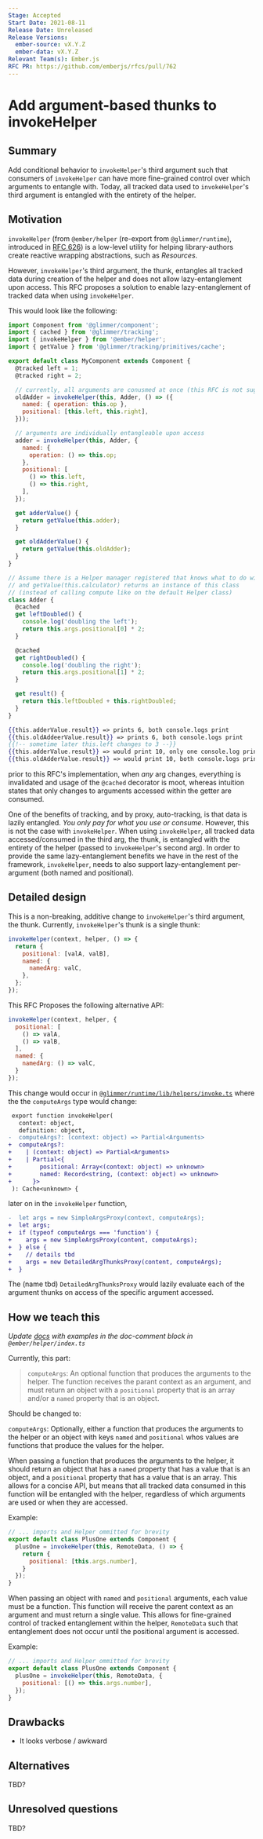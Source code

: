 ```yaml
---
Stage: Accepted
Start Date: 2021-08-11
Release Date: Unreleased
Release Versions:
  ember-source: vX.Y.Z
  ember-data: vX.Y.Z
Relevant Team(s): Ember.js
RFC PR: https://github.com/emberjs/rfcs/pull/762
---
```


<!---
Directions for above:

Stage: Leave as is
Start Date: Fill in with today's date, YYYY-MM-DD
Release Date: Leave as is
Release Versions: Leave as is
Relevant Team(s): Fill this in with the [team(s)](README.md#relevant-teams) to which this RFC applies
RFC PR: Fill this in with the URL for the Proposal RFC PR
-->

# Add argument-based thunks to invokeHelper

## Summary

Add conditional behavior to `invokeHelper`'s third argument such that consumers of `invokeHelper` can
have more fine-grained control over which arguments to entangle with. Today, all tracked data used
to `invokeHelper`'s third argument is entangled with the entirety of the helper.


## Motivation

`invokeHelper` (from `@ember/helper` (re-export from `@glimmer/runtime`), introduced in [RFC 626](https://github.com/emberjs/rfcs/pull/626))
is a low-level utility for helping library-authors create reactive wrapping abstractions, such as _Resources_.

However, `invokeHelper`'s third argument, the thunk, entangles all tracked data during creation
of the helper and does not allow lazy-entanglement upon access. This RFC proposes a solution
to enable lazy-entanglement of tracked data when using `invokeHelper`.

This would look like the following:
```js
import Component from '@glimmer/component';
import { cached } from '@glimmer/tracking';
import { invokeHelper } from '@ember/helper';
import { getValue } from '@glimmer/tracking/primitives/cache';

export default class MyComponent extends Component {
  @tracked left = 1;
  @tracked right = 2;

  // currently, all arguments are conusmed at once (this RFC is not suggesting removing the current behavior)
  oldAdder = invokeHelper(this, Adder, () => ({ 
    named: { operation: this.op },
    positional: [this.left, this.right],
  }));

  // arguments are individually entangleable upon access
  adder = invokeHelper(this, Adder, {
    named: {
      operation: () => this.op;
    },
    positional: [
      () => this.left,
      () => this.right,
    ],
  });

  get adderValue() {
    return getValue(this.adder);
  }

  get oldAdderValue() {
    return getValue(this.oldAdder);
  }
}

// Assume there is a Helper manager registered that knows what to do with this
// and getValue(this.calculator) returns an instance of this class
// (instead of calling compute like on the default Helper class)
class Adder {
  @cached
  get leftDoubled() {
    console.log('doubling the left');
    return this.args.positional[0] * 2;
  }

  @cached
  get rightDoubled() {
    console.log('doubling the right');
    return this.args.positional[1] * 2;
  }

  get result() {
    return this.leftDoubled + this.rightDoubled;
  }
}
```
```hbs
{{this.adderValue.result}} => prints 6, both console.logs print
{{this.oldAddeerValue.result}} => prints 6, both console.logs print
{{!-- sometime later this.left changes to 3 --}}
{{this.adderValue.result}} => would print 10, only one console.log prints (because the left changed and not the right)
{{this.oldAdderValue.result}} => would print 10, both console.logs print, even though only this.left changed
```

prior to this RFC's implementation, when _any_ arg changes, everything is invalidated and usage of the
`@cached` decorator is moot, whereas intuition states that only changes to arguments accessed within
the getter are consumed.

One of the benefits of tracking, and by proxy, auto-tracking, is that data is lazily entangled.
_You only pay for what you use or consume_. However, this is not the case with `invokeHelper`.
When using `invokeHelper`, all tracked data accessed/consumed in the third arg, the thunk, is
entangled with the entirety of the helper (passed to `invokeHelper`'s second arg). In order to
provide the same lazy-entanglement benefits we have in the rest of the framework, `invokeHelper`,
needs to also support lazy-entanglement per-argument (both named and positional).

## Detailed design

This is a non-breaking, additive change to `invokeHelper`'s third argument, the thunk.
Currently, `invokeHelper`'s thunk is a single thunk:
```js
invokeHelper(context, helper, () => {
  return {
    positional: [valA, valB],
    named: {
      namedArg: valC,
    },
  };
});
```
This RFC Proposes the following alternative API:
```js
invokeHelper(context, helper, {
  positional: [
    () => valA,
    () => valB,
  ],
  named: {
    namedArg: () => valC,
  }
});
```

This change would occur in [`@glimmer/runtime/lib/helpers/invoke.ts`](https://github.com/glimmerjs/glimmer-vm/blob/master/packages/%40glimmer/runtime/lib/helpers/invoke.ts#L48)
where the the `computeArgs` type would change:
```diff
 export function invokeHelper(
   context: object,
   definition: object,
-  computeArgs?: (context: object) => Partial<Arguments>
+  computeArgs?:
+    | (context: object) => Partial<Arguments>
+    | Partial<{
+        positional: Array<(context: object) => unknown>
+        named: Record<string, (context: object) => unknown>
+      }>
 ): Cache<unknown> {
```

later on in the `invokeHelper` function,
```diff
-  let args = new SimpleArgsProxy(context, computeArgs);
+  let args;
+  if (typeof computeArgs === 'function') {
+    args = new SimpleArgsProxy(content, computeArgs);
+  } else {
+    // details tbd
+    args = new DetailedArgThunksProxy(content, computeArgs);
+  }
```
The (name tbd) `DetailedArgThunksProxy` would lazily evaluate each of the argument thunks on
access of the specific argument accessed.


## How we teach this

_Update [docs](https://api.emberjs.com/ember/3.27/functions/@ember%2Fhelper/invokeHelper) with examples in the doc-comment block in `@ember/helper/index.ts`_

Currently, this part:
> `computeArgs`: An optional function that produces the arguments to the helper. The function receives the parant context as an argument, and must return an object with a `positional` property that is an array and/or a `named` property that is an object.

Should be changed to:

`computeArgs`: Optionally, either a function that produces the arguments to the helper or an object with keys `named` and `positional` whos values are functions that produce the values for the helper.

When passing a function that produces the arguments to the helper, it should return an object that has a `named` property that has a value that is an object, and a `positional` property that has a value that is an array. This allows for a concise API, but means that all tracked data consumed in this function will be entangled with the helper, regardless of which arguments are used or when they are accessed.

Example:
```js
// ... imports and Helper ommitted for brevity
export default class PlusOne extends Component {
  plusOne = invokeHelper(this, RemoteData, () => {
    return {
      positional: [this.args.number],
    }
  });
}
```

When passing an object with `named` and `positional` arguments, each value must be a function. This function will receive the parent context as an argument and must return a single value. This allows for fine-grained control of tracked entanglement within the helper, `RemoteData` such that entanglement does not occur until the positional argument is accessed.

Example:
```js
// ... imports and Helper ommitted for brevity
export default class PlusOne extends Component {
  plusOne = invokeHelper(this, RemoteData, {
    positional: [() => this.args.number],
  });
}
```

## Drawbacks

- It looks verbose / awkward

## Alternatives

TBD?

## Unresolved questions

TBD?

